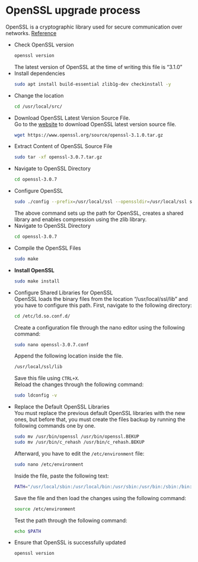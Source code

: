 # OpenSSL upgrade process
OpenSSL is a cryptographic library used for secure communication over networks.
[Reference](https://linuxhint.com/update-open-ssl-raspberry-pi/)
* Check OpenSSL version
  ```BASH
  openssl version
  ```
  The latest version of OpenSSL at the time of writing this file is “3.1.0”
* Install dependencies
  ```BASH
  sudo apt install build-essential zlib1g-dev checkinstall -y
  ```
* Change the location
  ```BASH
  cd /usr/local/src/
  ```
* Download OpenSSL Latest Version Source File.  
  Go to the [website](https://www.openssl.org/source/) to download OpenSSL latest version source file.
  ```BASH
  wget https://www.openssl.org/source/openssl-3.1.0.tar.gz
  ```
* Extract Content of OpenSSL Source File
  ```BASH
  sudo tar -xf openssl-3.0.7.tar.gz
  ```
* Navigate to OpenSSL Directory
  ```BASH
  cd openssl-3.0.7
  ```
* Configure OpenSSL
  ```BASH
  sudo ./config --prefix=/usr/local/ssl --openssldir=/usr/local/ssl shared zlib
  ```
  The above command sets up the path for OpenSSL, creates a shared library and enables compression using the zlib library.
* Navigate to OpenSSL Directory
  ```BASH
  cd openssl-3.0.7
  ```
* Compile the OpenSSL Files
  ```BASH
  sudo make
  ```
* **Install OpenSSL**
  ```BASH
  sudo make install
  ```
* Configure Shared Libraries for OpenSSL  
  OpenSSL loads the binary files from the location “/usr/local/ssl/lib” and you have to configure this path. First, navigate to the following directory:
  ```BASH
  cd /etc/ld.so.conf.d/
  ```
  Create a configuration file through the nano editor using the following command:
  ```BASH
  sudo nano openssl-3.0.7.conf
  ```
  Append the following location inside the file.
  ```BASH
  /usr/local/ssl/lib
  ```
  Save this file using `CTRL+X`.  
  Reload the changes through the following command:
  ```BASH
  sudo ldconfig -v
  ```
* Replace the Default OpenSSL Libraries  
  You must replace the previous default OpenSSL libraries with the new ones, but before that, you must create the files backup by running the following commands one by one.
  ```BASH
  sudo mv /usr/bin/openssl /usr/bin/openssl.BEKUP
  sudo mv /usr/bin/c_rehash /usr/bin/c_rehash.BEKUP
  ```
  Afterward, you have to edit the `/etc/environment` file:
  ```BASH
  sudo nano /etc/environment
  ```
  Inside the file, paste the following text:
  ```BASH
  PATH="/usr/local/sbin:/usr/local/bin:/usr/sbin:/usr/bin:/sbin:/bin:/usr/games:/usr/local/games:/usr/local/ssl/bin"
  ```
  Save the file and then load the changes using the following command:
  ```BASH
  source /etc/environment
  ```
  Test the path through the following command:
  ```BASH
  echo $PATH
  ```
* Ensure that OpenSSL is successfully updated
  ```BASH
  openssl version
  ```



